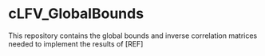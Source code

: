 # cLFV_GlobalBounds
This repository contains the global bounds and inverse correlation matrices needed to implement the results of [REF]
